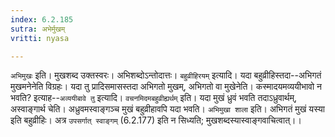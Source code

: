 ```yaml
---
index: 6.2.185
sutra: अभेर्मुखम्
vritti: nyasa

---
```

`अभिमुखः` इति। मुखशब्द उक्तस्वरः। अभिशब्दोऽन्तोदात्तः। `बहुव्रीहिरयम्`
इत्यादि। यदा बहुव्रीहिस्तदा--अभिगतं मुखमनेनेति विग्रहः। यदा तु प्रादिसमासस्तदा अभिगतो मुखम्, अभिगतो वा मुखेनेति। कस्मादयमव्ययीभावो न भवति? इत्याह--`अव्ययीबावे तु` इत्यादि।
`वचनमिदमबहुव्रीह्यर्थम्` इति। यदा मुखं ध्रुवं भवति तदाऽध्रुवार्थम्, अस्वाङ्गार्थ चेति। अध्रुवमस्वाङ्गञ्च मुखं बहुव्रीहावपि यदा भवति। `अभिमुखा शाला` इति। अभिगतं मुखं यस्या इति बहुव्रीहिः। अत्र `उपसर्गात् स्वाङ्गम्` (6.2.177) इति न सिध्यति; मुखशब्दस्यास्वाङ्गवाचित्वात्।।